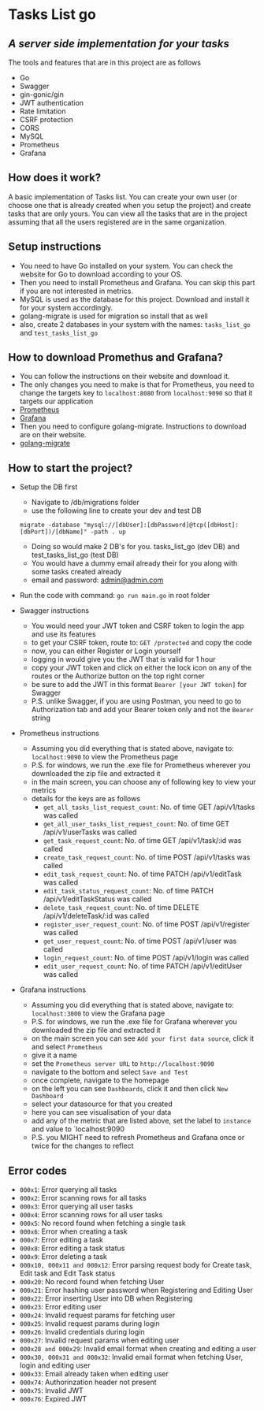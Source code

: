 # Tasks List go
## _A server side implementation for your tasks_

The tools and features that are in this project are as follows

- Go
- Swagger
- gin-gonic/gin
- JWT authentication
- Rate limitation
- CSRF protection
- CORS 
- MySQL
- Prometheus
- Grafana

## How does it work?
A basic implementation of Tasks list. You can create your own user (or choose one that is already created when you setup the project) and create tasks that are only yours. You can view all the tasks that are in the project assuming that all the users registered are in the same organization.

## Setup instructions
- You need to have Go installed on your system. You can check the website for Go to download according to your OS.
- Then you need to install Prometheus and Grafana. You can skip this part if you are not interested in metrics.
- MySQL is used as the database for this project. Download and install it for your system accordingly. 
- golang-migrate is used for migration so install that as well
- also, create 2 databases in your system with the names: `tasks_list_go` and `test_tasks_list_go`

## How to download Promethus and Grafana?
- You can follow the instructions on their website and download it.
- The only changes you need to make is that for Prometheus, you need to change the targets key to `localhost:8080` from `localhost:9090` so that it targets our application
- [Prometheus](https://prometheus.io/download/#prometheus) 
- [Grafana](https://grafana.com/docs/grafana/latest/getting-started/get-started-grafana-prometheus/)
- Then you need to configure golang-migrate. Instructions to download are on their website.
- [golang-migrate](https://github.com/golang-migrate/migrate)
 
## How to start the project?
- Setup the DB first
    - Navigate to /db/migrations folder
    - use the following line to create your dev and test DB 
    ```
    migrate -database "mysql://[dbUser]:[dbPassword]@tcp([dbHost]:[dbPort])/[dbName]" -path . up
    ```
    - Doing so would make 2 DB's for you. tasks_list_go (dev DB) and test_tasks_list_go (test DB)
    - You would have a dummy email already their for you along with some tasks created already
    - email and password: admin@admin.com

- Run the code with command: `go run main.go` in root folder
- Swagger instructions
    - You would need your JWT token and CSRF token to login the app and use its features
    - to get your CSRF token, route to: `GET /protected` and copy the code
    - now, you can either Register or Login  yourself
    - logging in would give you the JWT that is valid for 1 hour
    - copy your JWT token and click on either the lock icon on any of the routes or the Authorize button on the top right corner
    - be sure to add the JWT in this format `Bearer [your JWT token]` for Swagger
    - P.S. unlike Swagger, if you are using Postman, you need to go to Authorization tab and add your Bearer token only and not the `Bearer` string

- Prometheus instructions
    - Assuming you did everything that is stated above, navigate to: `localhost:9090` to view the Prometheus page
    - P.S. for windows, we run the .exe file for Prometheus wherever you downloaded the zip file and extracted it
    - in the main screen, you can choose any of following key to view your metrics
    - details for the keys are as follows
        - `get_all_tasks_list_request_count`: No. of time GET /api/v1/tasks was called
        - `get_all_user_tasks_list_request_count`: No. of time GET /api/v1/userTasks was called
        - `get_task_request_count`: No. of time GET /api/v1/task/:id was called
        - `create_task_request_count`: No. of time POST /api/v1/tasks was called
        - `edit_task_request_count`: No. of time PATCH /api/v1/editTask was called
        - `edit_task_status_request_count`: No. of time PATCH /api/v1/editTaskStatus was called
        - `delete_task_request_count`: No. of time DELETE /api/v1/deleteTask/:id was called
        - `register_user_request_count`: No. of time POST /api/v1/register was called
        - `get_user_request_count`: No. of time POST /api/v1/user was called
        - `login_request_count`: No. of time POST /api/v1/login was called
        - `edit_user_request_count`: No. of time PATCH /api/v1/editUser was called
    
- Grafana instructions
    - Assuming you did everything that is stated above, navigate to: `localhost:3000` to view the Grafana page
    - P.S. for windows, we run the .exe file for Grafana wherever you downloaded the zip file and extracted it
    - on the main screen you can see `Add your first data source`, click it and select `Prometheus`
    - give it a name
    - set the `Prometheus server URL` to `http://localhost:9090`
    - navigate to the bottom and select `Save and Test`
    - once complete, navigate to the homepage
    - on the left you can see `Dashboards`, click it and then click `New Dashboard`
    - select your datasource for that you created
    - here you can see visualisation of your data
    - add any of the metric that are listed above, set the label to `instance` and value to `localhost:9090
    - P.S. you MIGHT need to refresh Prometheus and Grafana once or twice for the changes to reflect
    
## Error codes
- `000x1`: Error querying all tasks
- `000x2`: Error scanning rows for all tasks
- `000x3`: Error querying all user tasks
- `000x4`: Error scanning rows for all user tasks
- `000x5`: No record found when fetching a single task
- `000x6`: Error when creating a task
- `000x7`: Error editing a task
- `000x8`: Error editing a task status
- `000x9`: Error deleting a task
- `000x10, 000x11 and 000x12`: Error parsing request body for Create task, Edit task and Edit Task status
- `000x20`: No record found when fetching User
- `000x21`: Error hashing user password when Registering and Editing User
- `000x22`: Error inserting User into DB when Registering
- `000x23`: Error editing user
- `000x24`: Invalid request params for fetching user
- `000x25`: Invalid request params during login
- `000x26`: Invalid credentials during login
- `000x27`: Invalid request params when editing user
- `000x28 and 000x29`: Invalid email format when creating and editing a user
- `000x30, 000x31 and 000x32`: Invalid email format when fetching User, login and editing user
- `000x33`: Email already taken when editing user
- `000x74`: Authorinzation header not present
- `000x75`: Invalid JWT
- `000x76`: Expired JWT